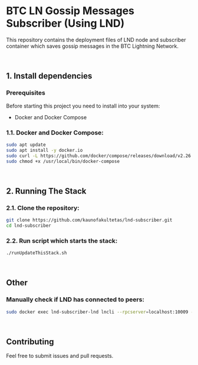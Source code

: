 # BTC LN Gossip Messages Subscriber (Using LND)

This repository contains the deployment files of LND node and subscriber container which saves gossip messages in the BTC Lightning Network.

<br>

## 1. Install dependencies

### Prerequisites

Before starting this project you need to install into your system:
- Docker and Docker Compose

### 1.1. Docker and Docker Compose:
```sh
sudo apt update
sudo apt install -y docker.io
sudo curl -L https://github.com/docker/compose/releases/download/v2.26.1/docker-compose-linux-x86_64 -o /usr/local/bin/docker-compose
sudo chmod +x /usr/local/bin/docker-compose
```

<br>

## 2. Running The Stack

### 2.1. **Clone the repository**: 
```sh
git clone https://github.com/kaunofakultetas/lnd-subscriber.git
cd lnd-subscriber
```


### 2.2. **Run script which starts the stack**:
```sh
./runUpdateThisStack.sh
```

<br>

## Other

### **Manually check if LND has connected to peers**: 
```sh
sudo docker exec lnd-subscriber-lnd lncli --rpcserver=localhost:10009 --macaroonpath=/root/.lnd/data/chain/bitcoin/mainnet/admin.macaroon listpeers
```
<br>

## Contributing

Feel free to submit issues and pull requests.
